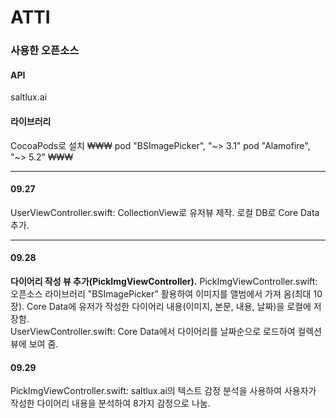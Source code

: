 # ATTI

### 사용한 오픈소스
#### API
saltlux.ai

#### 라이브러리
CocoaPods로 설치
₩₩₩
  pod "BSImagePicker", "~> 3.1"
  pod "Alamofire", "~> 5.2"
₩₩₩

---

#### 09.27
UserViewController.swift: CollectionView로 유저뷰 제작. 로컬 DB로 Core Data 추가.  

---

#### 09.28
**다이어리 작성 뷰 추가(PickImgViewController).**
PickImgViewController.swift: 오픈소스 라이브러리 "BSImagePicker" 활용하여 이미지를 앨범에서 가져 옴(최대 10장). Core Data에 유저가 작성한 다이어리 내용(이미지, 본문, 내용, 날짜)을 로컬에 저장함.  
UserViewController.swift: Core Data에서 다이어리를 날짜순으로 로드하여 컬렉션뷰에 보여 줌.  

#### 09.29
PickImgViewController.swift: saltlux.ai의 텍스트 감정 분석을 사용하여 사용자가 작성한 다이어리 내용을 분석하여 8가지 감정으로 나눔.  
